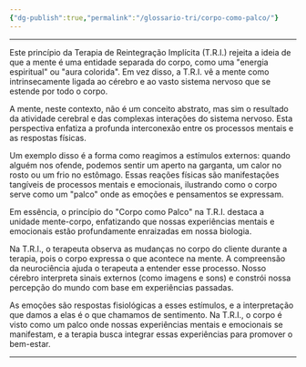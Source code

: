 ```yaml
---
{"dg-publish":true,"permalink":"/glossario-tri/corpo-como-palco/"}
---
```


---

Este princípio da Terapia de Reintegração Implícita (T.R.I.) rejeita a ideia de que a mente é uma entidade separada do corpo, como uma "energia espiritual" ou "aura colorida". Em vez disso, a T.R.I. vê a mente como intrinsecamente ligada ao cérebro e ao vasto sistema nervoso que se estende por todo o corpo. 

A mente, neste contexto, não é um conceito abstrato, mas sim o resultado da atividade cerebral e das complexas interações do sistema nervoso. Esta perspectiva enfatiza a profunda interconexão entre os processos mentais e as respostas físicas. 

Um exemplo disso é a forma como reagimos a estímulos externos: quando alguém nos ofende, podemos sentir um aperto na garganta, um calor no rosto ou um frio no estômago. Essas reações físicas são manifestações tangíveis de processos mentais e emocionais, ilustrando como o corpo serve como um "palco" onde as emoções e pensamentos se expressam. 

Em essência, o princípio do "Corpo como Palco" na T.R.I. destaca a unidade mente-corpo, enfatizando que nossas experiências mentais e emocionais estão profundamente enraizadas em nossa biologia. 

Na T.R.I., o terapeuta observa as mudanças no corpo do cliente durante a terapia, pois o corpo expressa o que acontece na mente. A compreensão da neurociência ajuda o terapeuta a entender esse processo. Nosso cérebro interpreta sinais externos (como imagens e sons) e constrói nossa percepção do mundo com base em experiências passadas. 

As emoções são respostas fisiológicas a esses estímulos, e a interpretação que damos a elas é o que chamamos de sentimento. Na T.R.I., o corpo é visto como um palco onde nossas experiências mentais e emocionais se manifestam, e a terapia busca integrar essas experiências para promover o bem-estar.



----



